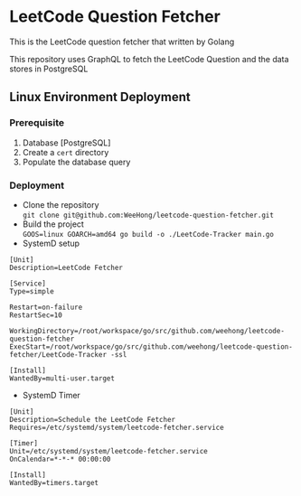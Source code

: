 # LeetCode Question Fetcher
This is the LeetCode question fetcher that written by Golang

This repository uses GraphQL to fetch the LeetCode Question and the data stores in PostgreSQL

## Linux Environment Deployment

### Prerequisite
1. Database [PostgreSQL]
2. Create a `cert` directory
3. Populate the database query

### Deployment
- Clone the repository<br/>
`git clone git@github.com:WeeHong/leetcode-question-fetcher.git`
- Build the project<br/>
`GOOS=linux GOARCH=amd64 go build -o ./LeetCode-Tracker main.go`
- SystemD setup
```
[Unit]
Description=LeetCode Fetcher

[Service]
Type=simple

Restart=on-failure
RestartSec=10

WorkingDirectory=/root/workspace/go/src/github.com/weehong/leetcode-question-fetcher
ExecStart=/root/workspace/go/src/github.com/weehong/leetcode-question-fetcher/LeetCode-Tracker -ssl

[Install]
WantedBy=multi-user.target
```
- SystemD Timer
```
[Unit]
Description=Schedule the LeetCode Fetcher
Requires=/etc/systemd/system/leetcode-fetcher.service

[Timer]
Unit=/etc/systemd/system/leetcode-fetcher.service
OnCalendar=*-*-* 00:00:00

[Install]
WantedBy=timers.target
```
